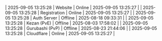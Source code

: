 | 2025-09-05 13:25:28 | Website | Online | 2025-09-05 13:25:27 |
| 2025-09-05 13:25:28 | Registration | Online | 2025-09-05 13:25:27 |
| 2025-09-05 13:25:28 | Auth Server | Offline | 2025-08-18 09:33:31 |
| 2025-09-05 13:25:28 | Kezan (PvE) | Offline | 2025-08-03 17:58:02 |
| 2025-09-05 13:25:28 | Gurubashi (PvP) | Offline | 2025-08-23 21:44:06 |
| 2025-09-05 13:25:28 | Cloudflare | Online | 2025-09-05 13:25:27 |
